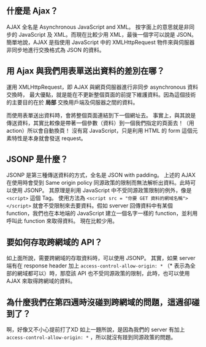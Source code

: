 ## 什麼是 Ajax？

AJAX 全名是 Asynchronous JavaScript and XML。
按字面上的意思就是非同步的 JavaScript 及 XML。而現在比較少用 XML，最後一個字可以說是 JSON。
簡單地說，AJAX 是指使用 JavaScript 中的 XMLHttpRequest 物件來與伺服器非同步地進行交換格式為 JSON 的資料。

## 用 Ajax 與我們用表單送出資料的差別在哪？

運用 XMLHttpRequest，即 AJAX 與網頁伺服器進行非同步 asynchronous 資料交換時，
最大優點，就是能在不更新整個頁面的前提下維護資料。因為這個技術的主要目的在於 **局部** 交換用戶端及伺服器之間的資料。

而使用表單送出資料時，會將整個頁面連結到下一個網址去。
事實上，與其說是傳送資料，其實比較像是帶著一個參數（資料）到一個我們指定的頁面去！（用 action）所以會自動換頁！
沒有寫 JavaScript，只是利用 HTML 的 form 這個元素特性是本身就會發送 request。

## JSONP 是什麼？

JSONP 是第三種傳送資料的方式，全名是 JSON with padding。
上述的 AJAX 在使用時會受到 Same origin policy 同源政策的限制而無法解析出資料。此時可以使用 JSONP。
其原理是利用 JavaScript 中不受同源政策限制的例外，像是 `<script>` 這個 Tag。
使用方法為 `<script src = "你要 GET 資料的網域名稱"> </script>` 就會不受限制來去要資料。假如 sverver 回傳資料中有某個 function，我們也在本地端的 JavaScript 建立一個名字一樣的 function，並利用呼叫此 function 來取得資料。
現在比較少用。

## 要如何存取跨網域的 API？

如上面所說，需要跨網域的存取資料時，可以使用 JSONP。
其實，如果 server 端有在 response header 加上 `access-control-allow-origin: *` （* 表示為全部的網域都可以）時，那麼該 API 也不受同源政策的限制，此時，也可以使用 AJAX 來取得跨網域的資料。

## 為什麼我們在第四週時沒碰到跨網域的問題，這週卻碰到了？

啊，好像又不小心提前打了XD
如上一題所說，是因為我們的 server 有加上 `access-control-allow-origin: *` ，所以就沒有踫到同源政策的問題。